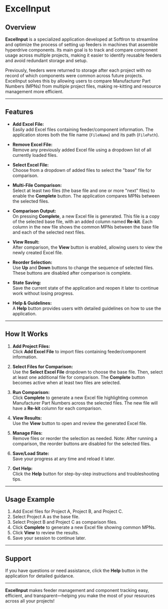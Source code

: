 # ExcelInput

## Overview

**ExcelInput** is a specialized application developed at SoftIron to streamline and optimize the process of setting up feeders in machines that assemble hyperdrive components. Its main goal is to track and compare component usage across multiple projects, making it easier to identify reusable feeders and avoid redundant storage and setup.

Previously, feeders were returned to storage after each project with no record of which components were common across future projects. ExcelInput solves this by allowing users to compare Manufacturer Part Numbers (MPNs) from multiple project files, making re-kitting and resource management more efficient.

---

## Features

- **Add Excel File:**  
  Easily add Excel files containing feeder/component information. The application stores both the file name (`FileName`) and its path (`FilePath`).

- **Remove Excel File:**  
  Remove any previously added Excel file using a dropdown list of all currently loaded files.

- **Select Excel File:**  
  Choose from a dropdown of added files to select the "base" file for comparison.

- **Multi-File Comparison:**  
  Select at least two files (the base file and one or more "next" files) to enable the **Complete** button. The application compares MPNs between the selected files.

- **Comparison Output:**  
  On pressing **Complete**, a new Excel file is generated. This file is a copy of the selected base file, with an added column named **Re-kit**. Each column in the new file shows the common MPNs between the base file and each of the selected next files.

- **View Result:**  
  After comparison, the **View** button is enabled, allowing users to view the newly created Excel file.

- **Reorder Selection:**  
  Use **Up** and **Down** buttons to change the sequence of selected files. These buttons are disabled after comparison is complete.

- **State Saving:**  
  Save the current state of the application and reopen it later to continue work without losing progress.

- **Help & Guidelines:**  
  A **Help** button provides users with detailed guidelines on how to use the application.

---

## How It Works

1. **Add Project Files:**  
   Click **Add Excel File** to import files containing feeder/component information.

2. **Select Files for Comparison:**  
   Use the **Select Excel File** dropdown to choose the base file. Then, select at least one additional file for comparison. The **Complete** button becomes active when at least two files are selected.

3. **Run Comparison:**  
   Click **Complete** to generate a new Excel file highlighting common Manufacturer Part Numbers across the selected files. The new file will have a **Re-kit** column for each comparison.

4. **View Results:**  
   Use the **View** button to open and review the generated Excel file.

5. **Manage Files:**  
   Remove files or reorder the selection as needed. Note: After running a comparison, the reorder buttons are disabled for the selected files.

6. **Save/Load State:**  
   Save your progress at any time and reload it later.

7. **Get Help:**  
   Click the **Help** button for step-by-step instructions and troubleshooting tips.

---


## Usage Example

1. Add Excel files for Project A, Project B, and Project C.  
2. Select Project A as the base file.  
3. Select Project B and Project C as comparison files.  
4. Click **Complete** to generate a new Excel file showing common MPNs.  
5. Click **View** to review the results.  
6. Save your session to continue later.

---

## Support

If you have questions or need assistance, click the **Help** button in the application for detailed guidance.

---

**ExcelInput** makes feeder management and component tracking easy, efficient, and transparent—helping you make the most of your resources across all your projects!
